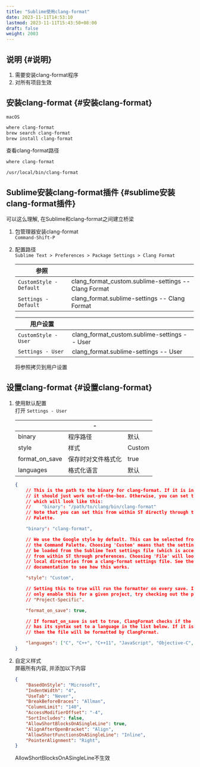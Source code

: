 ```yaml
---
title: "Sublime使用clang-format"
date: 2023-11-11T14:53:10
lastmod: 2023-11-11T15:43:50+08:00
draft: false
weight: 2003
---
```


## 说明 {#说明}

1.  需要安装clang-format程序 <br/>
2.  对所有项目生效 <br/>


## 安装clang-format {#安装clang-format}

`macOS` <br/>

```bash
where clang-format
brew search clang-format
brew install clang-format
```

查看clang-format路径 <br/>

```bash
where clang-format      
```

```text
/usr/local/bin/clang-format
```


## Sublime安装clang-format插件 {#sublime安装clang-format插件}

可以这么理解, 在Sublime和clang-format之间建立桥梁 <br/>

1.  包管理器安装clang-format <br/>
    `Command-Shift-P` <br/>
2.  配置路径 <br/>
    `Sublime Text > Preferences > Package Settings > Clang Format` <br/>
    
    | 参照                    |                                                      |
    |-----------------------|------------------------------------------------------|
    | `CustomStyle - Default` | clang_format_custom.sublime-settings -- Clang Format |
    | `Settings - Default`    | clang_format.sublime-settings -- Clang Format        |
    
    | 用户设置             |                                              |
    |------------------|----------------------------------------------|
    | `CustomStyle - User` | clang_format_custom.sublime-settings -- User |
    | `Settings - User`    | clang_format.sublime-settings -- User        |
    
    将参照拷贝到用户设置 <br/>


## 设置clang-format {#设置clang-format}

1.  使用默认配置 <br/>
    打开 `Settings - User` <br/>
    
    |                | -         |        |
    |----------------|-----------|--------|
    | binary         | 程序路径  | 默认   |
    | style          | 样式      | Custom |
    | format_on_save | 保存时对文件格式化 | true   |
    | languages      | 格式化语言 | 默认   |
    
    ```json
    {
        // This is the path to the binary for clang-format. If it is in your path,
        // it should just work out-of-the-box. Otherwise, you can set the full path,
        // which will look like this: 
        //    "binary": "/path/to/clang/bin/clang-format"
        // Note that you can set this from within ST directly through the Command
        // Palette. 
    
        "binary": "clang-format",
    
        // We use the Google style by default. This can be selected from ST using
        // the Command Palette. Choosing 'Custom' means that the settings will
        // be loaded from the Sublime Text settings file (which is accessed
        // from within ST through preferences. Choosing 'File' will look in the 
        // local directories from a clang-format settings file. See the clang-format
        // documentation to see how this works. 
    
        "style": "Custom",
    
        // Setting this to true will run the formatter on every save. If you want to
        // only enable this for a given project, try checking out the package
        // "Project-Specific".
    
        "format_on_save": true,
    
        // If format_on_save is set to true, ClangFormat checks if the current file
        // has its syntax set to a language in the list below. If it is in the list,
        // then the file will be formatted by ClangFormat.
    
        "languages": ["C", "C++", "C++11", "JavaScript", "Objective-C", "Objective-C++"]
    }
    ```
2.  自定义样式 <br/>
    屏蔽所有内容, 并添加以下内容 <br/>
    ```json
    {
        "BasedOnStyle": "Microsoft",
        "IndentWidth": "4",
        "UseTab": "Never",
        "BreakBeforeBraces": "Allman",
        "ColumnLimit": "140",
        "AccessModifierOffset": "-4",
        "SortIncludes": false,
        "AllowShortBlocksOnASingleLine": true,
        "AlignAfterOpenBracket": "Align",
        "AllowShortFunctionsOnASingleLine": "Inline",
        "PointerAlignment": "Right",
    }
    ```
    AllowShortBlocksOnASingleLine不生效 <br/>

